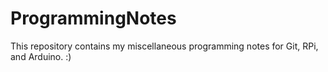 # ProgrammingNotes
This repository contains my miscellaneous programming notes for Git, RPi, and Arduino. :)
